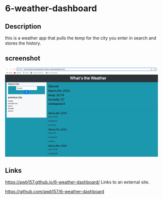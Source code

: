 # 6-weather-dashboard

## Description
this is a weather app that pulls the temp for the city you enter in search and stores the history.

## screenshot

![screenshot](screenshot.png?raw=true "screenshot")

## Links

https://awb157.github.io/6-weather-dashboard/ Links to an external site.

https://github.com/awb157/6-weather-dashboard

